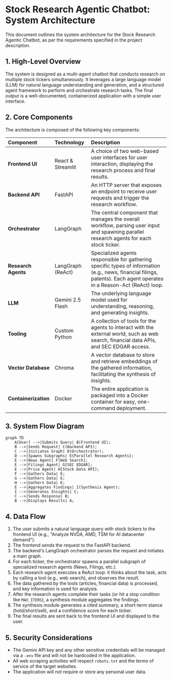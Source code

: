 # Stock Research Agentic Chatbot: System Architecture

This document outlines the system architecture for the Stock Research Agentic Chatbot, as per the requirements specified in the project description.

## 1. High-Level Overview

The system is designed as a multi-agent chatbot that conducts research on multiple stock tickers simultaneously. It leverages a large language model (LLM) for natural language understanding and generation, and a structured agent framework to perform and orchestrate research tasks. The final output is a well-documented, containerized application with a simple user interface.

## 2. Core Components

The architecture is composed of the following key components:

| Component | Technology | Description |
| :--- | :--- | :--- |
| **Frontend UI** | React & Streamlit | A choice of two web-based user interfaces for user interaction, displaying the research process and final results. |
| **Backend API** | FastAPI | An HTTP server that exposes an endpoint to receive user requests and trigger the research workflow. |
| **Orchestrator** | LangGraph | The central component that manages the overall workflow, parsing user input and spawning parallel research agents for each stock ticker. |
| **Research Agents** | LangGraph (ReAct) | Specialized agents responsible for gathering specific types of information (e.g., news, financial filings, patents). Each agent operates in a Reason-Act (ReAct) loop. |
| **LLM** | Gemini 2.5 Flash | The underlying language model used for understanding, reasoning, and generating insights. |
| **Tooling** | Custom Python | A collection of tools for the agents to interact with the external world, such as web search, financial data APIs, and SEC EDGAR access. |
| **Vector Database** | Chroma | A vector database to store and retrieve embeddings of the gathered information, facilitating the synthesis of insights. |
| **Containerization** | Docker | The entire application is packaged into a Docker container for easy, one-command deployment. |

## 3. System Flow Diagram

```mermaid
graph TD
    A[User] -->|Submits Query| B(Frontend UI);
    B -->|Sends Request| C(Backend API);
    C -->|Initiates Graph| D(Orchestrator);
    D -->|Spawns Subgraphs| E{Parallel Research Agents};
    E -->|News Agent| F[Web Search];
    E -->|Filings Agent| G[SEC EDGAR];
    E -->|Price Agent| H[Stock Data API];
    F -->|Gathers Data| E;
    G -->|Gathers Data| E;
    H -->|Gathers Data| E;
    E -->|Aggregates Findings| I(Synthesis Agent);
    I -->|Generates Insights| C;
    C -->|Sends Response| B;
    B -->|Displays Results| A;
```

## 4. Data Flow

1. The user submits a natural language query with stock tickers to the frontend UI (e.g., "Analyze NVDA, AMD, TSM for AI datacenter demand").
2. The frontend sends the request to the FastAPI backend.
3. The backend's LangGraph orchestrator parses the request and initiates a main graph.
4. For each ticker, the orchestrator spawns a parallel subgraph of specialized research agents (News, Filings, etc.).
5. Each research agent executes a ReAct loop: it thinks about the task, acts by calling a tool (e.g., web search), and observes the result.
6. The data gathered by the tools (articles, financial data) is processed, and key information is used for analysis.
7. After the research agents complete their tasks (or hit a stop condition like `MAX_ITERS`), a synthesis module aggregates the findings.
8. The synthesis module generates a cited summary, a short-term stance (hold/short/sell), and a confidence score for each ticker.
9. The final results are sent back to the frontend UI and displayed to the user.

## 5. Security Considerations

- The Gemini API key and any other sensitive credentials will be managed via a `.env` file and will not be hardcoded in the application.
- All web scraping activities will respect `robots.txt` and the terms of service of the target websites.
- The application will not require or store any personal user data.

